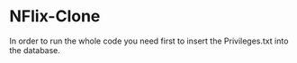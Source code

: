 # NFlix-Clone


In order to run the whole code you need first to insert the Privileges.txt into the database.
